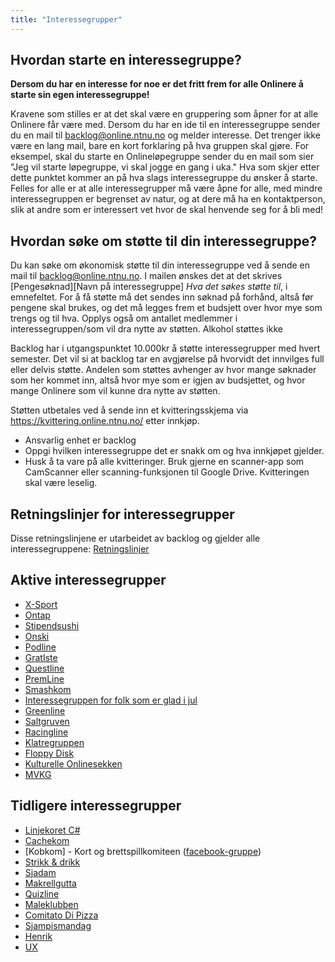 ```yaml
---
title: "Interessegrupper"
---
```


Hvordan starte en interessegruppe?
-----------------------------
**Dersom du har en interesse for noe er det fritt frem for alle Onlinere å starte sin egen interessegruppe!**

Kravene som stilles er at det skal være en gruppering som åpner for at alle Onlinere får være med. Dersom du har en ide til en interessegruppe sender du en mail til backlog@online.ntnu.no og melder interesse. Det trenger ikke være en lang mail, bare en kort forklaring på hva gruppen skal gjøre. For eksempel, skal du starte en Onlineløpegruppe sender du en mail som sier "Jeg vil starte løpegruppe, vi skal jogge en gang i uka." Hva som skjer etter dette punktet kommer an på hva slags interessegruppe du ønsker å starte. Felles for alle er at alle interessegrupper må være åpne for alle, med mindre interessegruppen er begrenset av natur, og at dere må ha en kontaktperson, slik at andre som er interessert vet hvor de skal henvende seg for å bli med!

## Hvordan søke om støtte til din interessegruppe?

Du kan søke om økonomisk støtte til din interessegruppe ved å sende en mail til backlog@online.ntnu.no. 
I mailen ønskes det at det skrives [Pengesøknad][Navn på interessegruppe] _Hva det søkes støtte til_, i emnefeltet. For å få støtte må det sendes inn søknad på forhånd, altså før pengene skal brukes, og det må legges frem et budsjett over hvor mye som trengs og til hva. Opplys også om antallet medlemmer i interessegruppen/som vil dra nytte av støtten. Alkohol støttes ikke

Backlog har i utgangspunktet 10.000kr å støtte interessegrupper med hvert semester. Det vil si at backlog tar en avgjørelse på hvorvidt det innvilges full eller delvis støtte. Andelen som støttes avhenger av hvor mange søknader som her kommet inn, altså hvor mye som er igjen av budsjettet, og hvor mange Onlinere som vil kunne dra nytte av støtten.

Støtten utbetales ved å sende inn et kvitteringsskjema via https://kvittering.online.ntnu.no/ etter innkjøp.

- Ansvarlig enhet er backlog
- Oppgi hvilken interessegruppe det er snakk om og hva innkjøpet gjelder.
- Husk å ta vare på alle kvitteringer. Bruk gjerne en scanner-app som CamScanner eller scanning-funksjonen til Google Drive. Kvitteringen skal være leselig.  

## Retningslinjer for interessegrupper  
Disse retningslinjene er utarbeidet av backlog og gjelder alle interessegruppene: [Retningslinjer](https://old.online.ntnu.no/wiki/online/info/innsikt-og-interface/interessegrupper/retningslinjer)

## Aktive interessegrupper


- [X-Sport](https://online.ntnu.no/wiki/online/info/innsikt-og-interface/interessegrupper/x-sport/)
- [Ontap](https://online.ntnu.no/wiki/online/info/innsikt-og-interface/interessegrupper/ontap/)
- [Stipendsushi](https://online.ntnu.no/wiki/online/info/innsikt-og-interface/nodekomiteer/sushikom/)
- [Onski](https://online.ntnu.no/wiki/online/info/innsikt-og-interface/interessegrupper/onski/)
- [Podline](https://online.ntnu.no/wiki/online/info/innsikt-og-interface/interessegrupper/podline)
- [GratIste](https://online.ntnu.no/wiki/online/info/innsikt-og-interface/interessegrupper/gratiste)
- [Questline](https://online.ntnu.no/wiki/online/info/innsikt-og-interface/interessegrupper/questline/)
- [PremLine](https://online.ntnu.no/wiki/online/info/innsikt-og-interface/interessegrupper/premline/)
- [Smashkom](https://online.ntnu.no/wiki/online/info/innsikt-og-interface/interessegrupper/smashkom/)
- [Interessegruppen for folk som er glad i jul](https://online.ntnu.no/wiki/online/info/innsikt-og-interface/interessegrupper/interessegruppen-folk-som-er-glad-i-jul/)
- [Greenline](https://online.ntnu.no/wiki/online/info/innsikt-og-interface/interessegrupper/greenline/)
- [Saltgruven](https://online.ntnu.no/wiki/online/info/innsikt-og-interface/interessegrupper/saltgruven/)
- [Racingline](https://online.ntnu.no/wiki/online/info/innsikt-og-interface/interessegrupper/racingline/)
- [Klatregruppen](https://online.ntnu.no/wiki/online/info/innsikt-og-interface/interessegrupper/klatregruppen/)
- [Floppy Disk](https://online.ntnu.no/wiki/online/info/innsikt-og-interface/interessegrupper/floppy-disk/)
- [Kulturelle Onlinesekken](https://online.ntnu.no/wiki/online/info/innsikt-og-interface/interessegrupper/kulturelle-onlinesekken/)
- [MVKG](https://old.online.ntnu.no/wiki/online/info/innsikt-og-interface/interessegrupper/mvkg/)

## Tidligere interessegrupper

- [Linjekoret C#](https://online.ntnu.no/wiki/online/info/innsikt-og-interface/interessegrupper/koret/)
- [Cachekom](https://online.ntnu.no/wiki/online/info/innsikt-og-interface/nodekomiteer/cachekom/)
- [Kobkom] - Kort og brettspillkomiteen ([facebook-gruppe](https://www.facebook.com/groups/357002807821891/))
- [Strikk & drikk](https://online.ntnu.no/wiki/online/info/innsikt-og-interface/interessegrupper/strikkogdrikk/)
- [Sjadam](https://online.ntnu.no/wiki/online/info/innsikt-og-interface/interessegrupper/sjadom)
- [Makrellgutta](https://online.ntnu.no/wiki/online/info/innsikt-og-interface/interessegrupper/makrellgutta/)
- [Quizline](https://online.ntnu.no/wiki/online/info/innsikt-og-interface/interessegrupper/quizline/)
- [Maleklubben](https://online.ntnu.no/wiki/online/info/innsikt-og-interface/interessegrupper/maleklubben/)
- [Comitato Di Pizza](https://online.ntnu.no/wiki/online/info/innsikt-og-interface/interessegrupper/comitatodipizza/)
- [Sjampismandag](https://online.ntnu.no/wiki/online/info/innsikt-og-interface/interessegrupper/sjampismandag)
- [Henrik](/wiki/online/info/innsikt-og-interface/interessegrupper/henrik/)
- [UX](https://online.ntnu.no/wiki/online/info/innsikt-og-interface/interessegrupper/ux/)